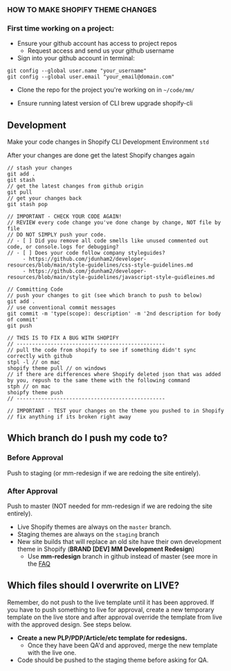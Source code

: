 ### HOW TO MAKE SHOPIFY THEME CHANGES

### First time working on a project:
- Ensure your github account has access to project repos
  - Request access and send us your github username
- Sign into your github account in terminal:
```
git config --global user.name "your_username"
git config --global user.email "your_email@domain.com"
```

- Clone the repo for the project you're working on in `~/code/mm/`

- Ensure running latest version of CLI
brew upgrade shopify-cli 

## Development
Make your code changes in Shopify CLI Development Environment
`std`

After your changes are done get the latest Shopify changes again
```
// stash your changes
git add .
git stash
// get the latest changes from github origin
git pull
// get your changes back
git stash pop

// IMPORTANT - CHECK YOUR CODE AGAIN!
// REVIEW every code change you've done change by change, NOT file by file
// DO NOT SIMPLY push your code.
// - [ ] Did you remove all code smells like unused commented out code, or console.logs for debugging?
// - [ ] Does your code follow company styleguides?
     - https://github.com/jdunham2/developer-resources/blob/main/style-guidelines/css-style-guidelines.md
     - https://github.com/jdunham2/developer-resources/blob/main/style-guidelines/javascript-style-guidleines.md

// Committing Code
// push your changes to git (see which branch to push to below)
git add .
// use conventional commit messages
git commit -m 'type(scope): description' -m '2nd description for body of commit'
git push

// THIS IS TO FIX A BUG WITH SHOPIFY
// ------------------------------------------------
// pull the code from shopify to see if something didn't sync correctly with github
stpl -l // on mac
shopify theme pull // on windows
// if there are differences where Shopify deleted json that was added by you, repush to the same theme with the following command
stph // on mac
shoipfy theme push
// ------------------------------------------------

// IMPORTANT - TEST your changes on the theme you pushed to in Shopify
// fix anything if its broken right away
```

## Which branch do I push my code to?
### Before Approval
Push to staging (or mm-redesign if we are redoing the site entirely).

### After Approval
Push to master (NOT needed for mm-redesign if we are redoing the site entirely).

- Live Shopify themes are always on the `master` branch.
- Staging themes are always on the `staging` branch
- New site builds that will replace an old site have their own development theme in Shopify (**BRAND [DEV] MM Development Redesign**)
  - Use **mm-redesign** branch in github instead of master (see more in the [FAQ](./faq.md)

## Which files should I overwrite on LIVE?
Remember, do not push to the live template until it has been approved. If you have to push something to live for approval, create a new temporary template on the live store and after approval override the template from live with the approved design. See steps below.

- **Create a new PLP/PDP/Article/etc template for redesigns.**
  - Once they have been QA'd and approved, merge the new template with the live one.
- Code should be pushed to the staging theme before asking for QA.
